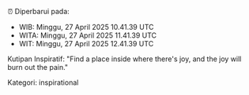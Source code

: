 ⏰ Diperbarui pada:
- WIB: Minggu, 27 April 2025 10.41.39 UTC
- WITA: Minggu, 27 April 2025 11.41.39 UTC
- WIT: Minggu, 27 April 2025 12.41.39 UTC

Kutipan Inspiratif:
"Find a place inside where there's joy, and the joy will burn out the pain."


Kategori: inspirational


